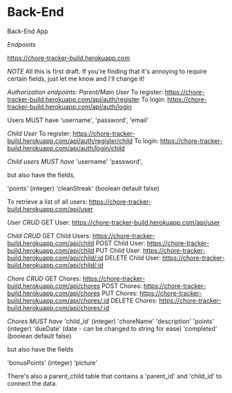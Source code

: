 # Back-End
Back-End App

*Endpoints*

https://chore-tracker-build.herokuapp.com
 
*NOTE*
All this is first draft. If you're finding that it's annoying to require certain fields, just let me know and I'll change it!



*Authorization endpoints:*
*Parent/Main User*
To register: https://chore-tracker-build.herokuapp.com/api/auth/register
To login: https://chore-tracker-build.herokuapp.com/api/auth/login

Users MUST have 
'username', 
'password', 
'email'

*Child User*
To register: https://chore-tracker-build.herokuapp.com/api/auth/register/child
To login: https://chore-tracker-build.herokuapp.com/api/auth/login/child
 
*Child users MUST have* 
'username'
'password', 

but also have the fields, 

'points' (integer)
'cleanStreak' (boolean default false)

To retrieve a list of all users: https://chore-tracker-build.herokuapp.com/api/user

*User CRUD*
GET User: https://chore-tracker-build.herokuapp.com/api/user

*Child CRUD*
GET Child Users: https://chore-tracker-build.herokuapp.com/api/child
POST Child User: https://chore-tracker-build.herokuapp.com/api/child
PUT Child User: https://chore-tracker-build.herokuapp.com/api/child/:id
DELETE Child User: https://chore-tracker-build.herokuapp.com/api/child/:id

*Chore CRUD*
GET Chores: https://chore-tracker-build.herokuapp.com/api/chores
POST Chores: https://chore-tracker-build.herokuapp.com/api/chores
PUT Chores: https://chore-tracker-build.herokuapp.com/api/chores/:id
DELETE Chores: https://chore-tracker-build.herokuapp.com/api/chores/:id

*Chores MUST have*
'child_id' (integer)
'choreName'
'description'
'points' (integer)
'dueDate' (date - can be changed to string for ease)
'completed' (boolean default false)

but also have the fields

'bonusPoints' (integer)
'picture'

There's also a parent_child table that contains a 'parent_id' and 'child_id' to connect the data.
